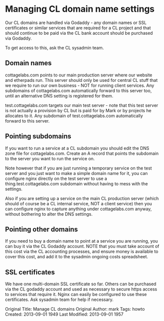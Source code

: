 # Managing CL domain name settings

Our CL domains are handled via Godaddy - any domain names or SSL certificates or similar services that are required for a CL project and that should continue to be paid via the CL bank account should be purchased via Godaddy.

To get access to this, ask the CL sysadmin team.


## Domain names

cottagelabs.com points to our main production server where our website and etherpads run. This server should only be used for central CL stuff that we require to run our own business - NOT for running client services. Any subdomains of cottagelabs.com automatically forward to this server too, until an alternative DNS setting is registered for them.

test.cottagelabs.com targets our main test server - note that this test server is not actually a provision by CL but is paid for by Mark or by projects he allocates to it. Any subdomain of test.cottagelabs.com automatically forward to this server.


## Pointing subdomains

If you want to run a service at a CL subdomain you should edit the DNS zone file for cottagelabs.com. Create an A record that points the subdomain to the server you want to run the service on.

Note however that if you are just running a temporary service on the test server and you just want to make a simple domain name for it, you can configure nginx directly on the test server to use a thing.test.cottagelabs.com subdomain without having to mess with the settings.

Also if you are setting up a service on the main CL production server (which should of course be a CL internal service, NOT a client service) then you can configure nginx to capture anything under cottagelabs.com anyway, without bothering to alter the DNS settings.


## Pointing other domains

If you need to buy a domain name to point at a service you are running, you can buy it via the CL Godaddy account. NOTE that you must take account of this cost via the CL accounting processes, and ensure money is available to cover this cost, and add it to the sysadmin ongoing costs spreadsheet.


## SSL certificates

We have one multi-domain SSL certificate so far. Others can be purchased via the CL godaddy account and used as necessary to secure https access to services that require it. Nginx can easily be configured to use these certificates. Ask sysadmin team for help if necessary.





Original Title: Manage CL domains
Original Author: mark
Tags: howto
Created: 2013-09-01 1949
Last Modified: 2013-09-01 1957
